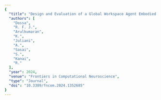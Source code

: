 ```yaml
---
{
  "title": "Design and Evaluation of a Global Workspace Agent Embodied in a Realistic Multimodal Environment",
  "authors": [
    "Dossa",
    "R. F. J.",
    "Arulkumaran",
    "K.",
    "Juliani",
    "A.",
    "Sasai",
    "S.",
    "Kanai",
    "R."
  ],
  "year": 2024,
  "venue": "Frontiers in Computational Neuroscience",
  "type": "Journal",
  "doi": "10.3389/fncom.2024.1352685"
}
---
```

